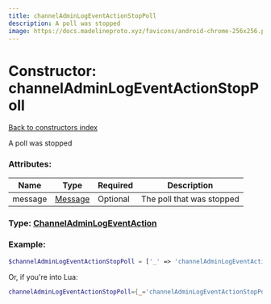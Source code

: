 ```yaml
---
title: channelAdminLogEventActionStopPoll
description: A poll was stopped
image: https://docs.madelineproto.xyz/favicons/android-chrome-256x256.png
---
```

# Constructor: channelAdminLogEventActionStopPoll  
[Back to constructors index](index.md)



A poll was stopped

### Attributes:

| Name     |    Type       | Required | Description |
|----------|---------------|----------|-------------|
|message|[Message](../types/Message.md) | Optional|The poll that was stopped|



### Type: [ChannelAdminLogEventAction](../types/ChannelAdminLogEventAction.md)


### Example:

```php
$channelAdminLogEventActionStopPoll = ['_' => 'channelAdminLogEventActionStopPoll', 'message' => Message];
```  


Or, if you're into Lua:

```lua
channelAdminLogEventActionStopPoll={_='channelAdminLogEventActionStopPoll', message=Message}

```


